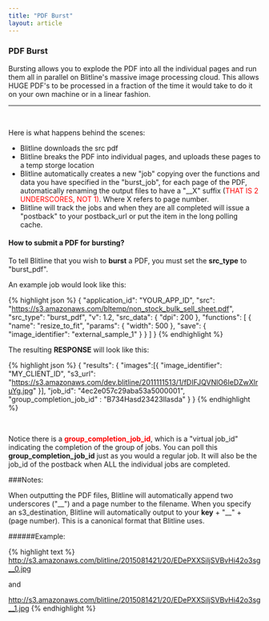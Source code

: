 ```yaml
---
title: "PDF Burst"
layout: article
---
```


### PDF Burst

Bursting allows you to explode the PDF into all the individual pages and run them all in parallel on Blitline's massive image processing cloud. This allows HUGE PDF's to be processed in a fraction of the time it would take to do it on your own machine or in a linear fashion.

--- 
<br/>

Here is what happens behind the scenes:

- Blitline downloads the src pdf
- Blitline breaks the PDF into individual pages, and uploads these pages to a temp storge location
- Blitline automatically creates a new "job" copying over the functions and data you have specified in the "burst\_job", for each page of the PDF, automatically renaming the output files to have a "\_\_X" suffix (<span style="color:red">THAT IS 2 UNDERSCORES, NOT 1)</span>. Where X refers to page number.
- Blitline will track the jobs and when they are all completed will issue a "postback" to your postback_url or put the item in the long polling cache.

#### How to submit a PDF for bursting?

To tell Blitline that you wish to **burst** a PDF, you must set the **src_type** to "burst\_pdf".
<br/>

An example job would look like this:
<br/>

{% highlight json %}
{
    "application_id": "YOUR_APP_ID",
    "src": "https://s3.amazonaws.com/bltemp/non_stock_bulk_sell_sheet.pdf",
    "src_type": "burst_pdf",
    "v": 1.2,
    "src_data": {
        "dpi": 200
    },
    "functions": [
        {
            "name": "resize_to_fit",
            "params": {
                "width": 500
            },
            "save": {
                "image_identifier": "external_sample_1"
            }
        }
    ]
}
{% endhighlight %}
<br/>

The resulting **RESPONSE** will look like this:
<br/>

{% highlight json %}
{
      "results":
      {
          "images":[{
              "image_identifier": "MY_CLIENT_ID",
                  "s3_url": "https://s3.amazonaws.com/dev.blitline/2011111513/1/fDIFJQVNlO6IeDZwXlruYg.jpg"
          }],
          "job_id": "4ec2e057c29aba53a5000001",
          "group_completion_job_id" : "B734Hasd23423llasda"
      }
  }
{% endhighlight %}

<br/>

Notice there is a <span style="color:red;">**group\_completion\_job\_id**</span>, which is a  "virtual job\_id" indicating the completion of the group of jobs. You can poll this **group\_completion\_job\_id** just as you would a regular job. It will also be the job_id of the postback when ALL the individual jobs are completed.
<br/>

###Notes:

When outputting the PDF files, Blitline will automatically append two underscores ("\_\_") and a page number to the filename. When you specify an s3\_destination, Blitline will automatically output to your **key** + "\_\_" + (page number). This is a canonical format that Blitline uses.

######Example:

{% highlight text %}
http://s3.amazonaws.com/blitline/2015081421/20/EDePXXSiljSVBvHi42o3sg__0.jpg

and 

http://s3.amazonaws.com/blitline/2015081421/20/EDePXXSiljSVBvHi42o3sg__1.jpg
{% endhighlight %}



